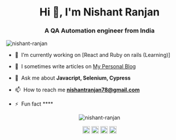 <h1 align="center">Hi 👋, I'm Nishant Ranjan</h1>
<h3 align="center">A QA Automation engineer from India</h3>
<p align="left"> <img src="https://komarev.com/ghpvc/?username=nishant-ranjan28" alt="nishant-ranjan" /> </p>

- 🔭 &nbsp;I’m currently working on [React and Ruby on rails (Learning)]

- 📝 &nbsp;I sometimes write articles on [ My Personal Blog](https://master--nishant-ranjan-2811.netlify.app)

- 💬 &nbsp;Ask me about **Javacript, Selenium, Cypress**

- 📫 &nbsp;How to reach me **nishantranjan78@gmail.com**

- ⚡ &nbsp;Fun fact ****

<p align="center"> <img src="https://github-readme-stats.vercel.app/api?username=nishant-ranjan28&show_icons=true" alt="nishant-ranjan" /> </p>

<p align="center">
<a href="https://dev.to/nishu_2811" target="blank"><img align="center" src="https://cdn.jsdelivr.net/npm/simple-icons@3.0.1/icons/dev-dot-to.svg" alt="akhilgautam" height="20" width="20" /></a>
<a href="https://www.linkedin.com/in/n-ishant" target="blank"><img align="center" src="https://cdn.jsdelivr.net/npm/simple-icons@3.0.1/icons/linkedin.svg" alt="akhil-gautam" height="20" width="20" /></a>
<a href="https://stackoverflow.com/users/3584287/nishu2811" target="blank"><img align="center" src="https://cdn.jsdelivr.net/npm/simple-icons@3.0.1/icons/stackoverflow.svg" alt="8063484" height="20" width="20" /></a>
<a href="https://medium.com/@nishantranjan78" target="blank"><img align="center" src="https://cdn.jsdelivr.net/npm/simple-icons@3.0.1/icons/medium.svg" alt="@nishantranjan78" height="20" width="20" /></a>
</p>
